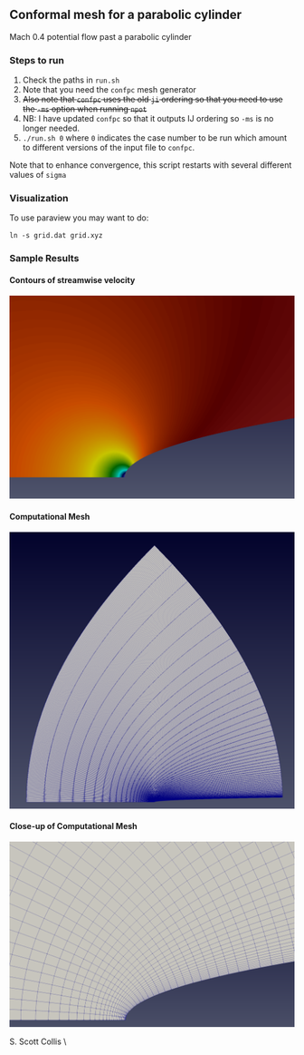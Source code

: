## Conformal mesh for a parabolic cylinder

Mach 0.4 potential flow past a parabolic cylinder

### Steps to run

1. Check the paths in `run.sh`
2. Note that you need the `confpc` mesh generator
3. ~~Also note that `confpc` uses the old `ji` ordering so
   that you need to use the `-ms` option when running `npot`~~
4. NB:  I have updated `confpc` so that it outputs IJ ordering so `-ms` is
   no longer needed.
4. `./run.sh 0`  where `0` indicates the case number to be run which amount
   to different versions of the input file to `confpc`.

Note that to enhance convergence, this script restarts with
several different values of `sigma` 

### Visualization

To use paraview you may want to do:

    ln -s grid.dat grid.xyz

### Sample Results

#### Contours of streamwise velocity

![Streamwise velocity](https://github.com/sscollis/npot/blob/master/test/confpc/u.png)

#### Computational Mesh

![Mesh](https://github.com/sscollis/npot/blob/master/test/confpc/mesh.png)

#### Close-up of Computational Mesh

![Mesh](https://github.com/sscollis/npot/blob/master/test/confpc/mesh-cu.png)

S. Scott Collis \
